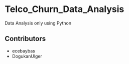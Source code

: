 # Telco_Churn_Data_Analysis
Data Analysis only using Python
## Contributors

- ecebaybas
- DogukanUlger
